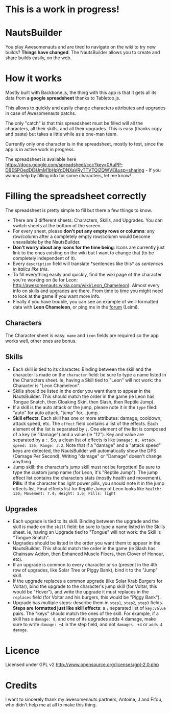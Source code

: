 # This is a work in progress!


# NautsBuilder

You play Awesomenauts and are tired to navigate on the wiki to try new builds? **Things have changed**. The NautsBuilder allows you to create and share builds easily, on the web.

# How it works

Mostly built with Backbone.js, the thing with this app is that it gets all its data from **a google spreadsheet** thanks to Tabletop.js.

This allows to quickly and easily change characters attributes and upgrades in case of Awesomenauts patchs.

The only "catch" is that this spreadsheet must be filled will all the characters, all their skills, and all their upgrades. This is easy (thanks copy and paste) but takes a little while as a one-man team.

Currently only one character is in the spreadsheet, mostly to test, since the app is in active work in progress.

The spreadsheet is available here https://docs.google.com/spreadsheet/ccc?key=0AuPP-DBESPOedDl3UmM1bHpYdDNXaVRyTTVTQlZQWVE&usp=sharing - If you wanna help by filling info for some characters, let me know!

# Filling the spreadsheet correctly

The spreadsheet is pretty simple to fill but there a few things to know.

* There are 3 different sheets: Characters, Skills, and Upgrades. You can switch sheets at the bottom of the screen.
* For every sheet, please **don't put any empty rows or columns**: any row/column after a completely empty row/column would become unavailable by the NautsBuilder.
* **Don't worry about any icons for the time being**: Icons are currently just link to the ones existing on the wiki but I want to change that (to be completely independent of it).
* Every `description` field will translate \*sentences like this\* as *sentences in italics like this*.
* To fill everything easily and quickly, find the wiki page of the character you're working on (ie for Leon: http://awesomenauts.wikia.com/wiki/Leon_Chameleon). Almost every info on skills and upgrades are there. From time to time you might need to look at the game if you want more info.
* Finally if you have trouble, you can see an example of well-formatted data with **Leon Chameleon**, or ping me in the [forum](http://www.awesomenauts.com/forum/viewtopic.php?f=14&t=13663) (Leimi).

## Characters

The Character sheet is easy. `name` and `icon` fields are required so the app works well, other ones are bonus.

## Skills

* Each skill is tied to its character. Binding between the skill and the character is made on the `character` field: be sure to type a name listed in the Characters sheet. Ie, having a Skill tied to "Leon" will not work: the Character is "Leon Chameleon".
* Skills should be listed in the order you want them to appear in the NautsBuilder. This should match the order in the game (ie Leon has Tongue Snatch, then Cloaking Skin, then Slash, then Reptile Jump).
* If a skill is the auto attack or the jump, please note it in the `type` filed: "auto" for auto attack, "jump" for... jump.
* **Skill effects**. Each skill has one or more attributes: damage, cooldown, attack speed, etc. The `effect` field contains a list of the effects. Each element of the list is separated by `;`. One element of the list is composed of a key (ie "damage") and a value (ie "12"). Key and value are separated by a `:`. So, a clean list of effects is like `Damage: 8; Attack speed: 136; Range: 3.2`. Note that if a "damage" and a "attack speed" keys are detected, the NautsBuilder will automatically show the DPS (Damage Per Second). Writing "damage" or "Damage" doesn't change anything.
* Jump skill: the character's jump skill must not be forgotten! Be sure to type the custom jump name (for Leon, it's "Reptile Jump"). The jump effect list contains the characters stats (mostly health and movement). **Pills**: if the character has light power pills, you should note it in the jump effects list. Final effects list for Reptile Jump of Leon looks like `health: 130; Movement: 7.4; Height: 1.6; Pills: light`

## Upgrades

* Each upgrade is tied to its skill. Binding between the upgrade and the skill is made on the `skill` field: be sure to type a name listed in the Skills sheet. Ie, having an Upgrade tied to "Tongue" will not work: the Skill is "Tongue Snatch".
* Upgrades should be listed in the order you want them to appear in the NautsBuilder. This should match the order in the game (ie Slash has Chainsaw Addon, then Enhanced Muscle Fibers, then Clover of Honour, etc).
* If an upgrade is common to every character or so (present in the 4th row of upgrades, like Solar Tree or Piggy Bank), bind it to the "Jump" skill.
* If the upgrade replaces a common upgrade (like Solar Krab Burgers for Voltar), bind the upgrade to the character's jump skill (for Voltar, this would be "Hover"), and write the upgrade it must replaces in the `replaces` field (for Voltar and his burgers, this would be "Piggy Bank").
* Upgrade has multiple steps: describe them in `step1`, `step2`, `step3` fields. **Steps are formatted just like skill effects**: a `;` separated list of `key:value` pairs. The "keys" should match the ones of the skill. For example, if a skill has a `damage: 8`, and one of its upgrades adds 4 damage, make sure to write `damage: +4` in the step field, and not `damages: +4` or `adds 4 damage`.



# Licence

Licensed under GPL v2 http://www.opensource.org/licenses/gpl-2.0.php

# Credits

I want to sincerely thank my awesomenauts partners, Antoine, J and Fifou, who didn't help me at all to make this thing.